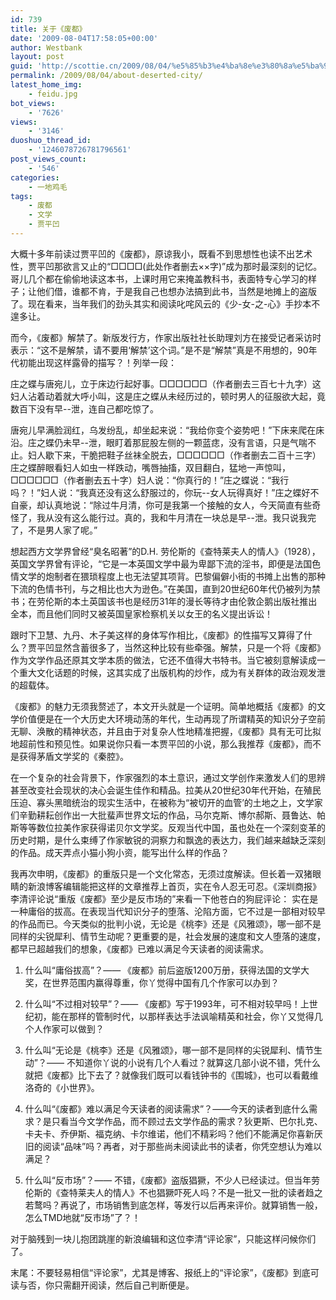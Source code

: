 ```yaml
---
id: 739
title: 关于《废都》
date: '2009-08-04T17:58:05+00:00'
author: Westbank
layout: post
guid: 'http://scottie.cn/2009/08/04/%e5%85%b3%e4%ba%8e%e3%80%8a%e5%ba%9f%e9%83%bd%e3%80%8b/'
permalink: /2009/08/04/about-deserted-city/
latest_home_img:
    - feidu.jpg
bot_views:
    - '7626'
views:
    - '3146'
duoshuo_thread_id:
    - '1246078726781796561'
post_views_count:
    - '546'
categories:
    - 一地鸡毛
tags:
    - 废都
    - 文学
    - 贾平凹
---
```


大概十多年前读过贾平凹的《废都》，原谅我小，既看不到思想性也读不出艺术性，贾平凹那欲言又止的“□□□□(此处作者删去××字)”成为那时最深刻的记忆。哥儿几个都在偷偷地读这本书，上课时用它来掩盖教科书，表面特专心学习的样子；让他们借，谁都不肯，于是我自己也想办法搞到此书，当然是地摊上的盗版了。现在看来，当年我们的劲头其实和阅读叱咤风云的《少-女-之-心》手抄本不遑多让。

而今，《废都》解禁了。新版发行方，作家出版社社长助理刘方在接受记者采访时表示：“这不是解禁，请不要用‘解禁’这个词。”是不是“解禁”真是不用想的，90年代初能出现这样露骨的描写？！列举一段：

庄之蝶与唐宛儿，立于床边行起好事。□□□□□□（作者删去三百七十九字）这妇人沾着动着就大呼小叫，这是庄之蝶从未经历过的，顿时男人的征服欲大起，竟数百下没有早--泄，连自己都吃惊了。

唐宛儿早满脸润红，乌发纷乱，却坐起来说：“我给你变个姿势吧！”下床来爬在床沿。庄之蝶仍未早--泄，眼盯着那屁股左侧的一颗蓝痣，没有言语，只是气喘不止。妇人歇下来，干脆把鞋子丝袜全脱去，□□□□□□（作者删去二百十三字）庄之蝶醉眼看妇人如虫一样跌动，嘴唇抽搐，双目翻白，猛地一声惊叫，□□□□□□（作者删去五十字）妇人说：“你真行的！”庄之蝶说：“我行吗？！”妇人说：“我真还没有这么舒服过的，你玩--女人玩得真好！”庄之蝶好不自豪，却认真地说：“除过牛月清，你可是我第一个接触的女人，今天简直有些奇怪了，我从没有这么能行过。真的，我和牛月清在一块总是早--泄。我只说我完了，不是男人家了呢。”

想起西方文学界曾经“臭名昭著”的D.H. 劳伦斯的《查特莱夫人的情人》（1928），英国文学界曾有评论，“它是一本英国文学中最为卑鄙下流的淫书，即便是法国色情文学的炮制者在猥琐程度上也无法望其项背。巴黎偏僻小街的书摊上出售的那种下流的色情书刊，与之相比也大为逊色。”在美国，直到20世纪60年代仍被列为禁书；在劳伦斯的本土英国该书也是经历31年的漫长等待才由伦敦企鹅出版社推出全本，而且他们同时又被英国皇家检察机关以女王的名义提出诉讼！

跟时下卫慧、九丹、木子美这样的身体写作相比，《废都》的性描写又算得了什么？贾平凹显然含蓄很多了，当然这种比较有些牵强。解禁，只是一个将《废都》作为文学作品还原其文学本质的做法，它还不值得大书特书。当它被刻意解读成一个重大文化话题的时候，这其实成了出版机构的炒作，成为有关群体的政治观发泄的超载体。

《废都》的魅力无须我赘述了，本文开头就是一个证明。简单地概括《废都》的文学价值便是在一个大历史大环境动荡的年代，生动再现了所谓精英的知识分子空前无聊、涣散的精神状态，并且由于对复杂人性地精准把握，《废都》具有无可比拟地超前性和预见性。如果说你只看一本贾平凹的小说，那么我推荐《废都》，而不是获得茅盾文学奖的《秦腔》。

在一个复杂的社会背景下，作家强烈的本土意识，通过文学创作来激发人们的思辨甚至改变社会现状的决心会诞生佳作和精品。拉美从20世纪30年代开始，在殖民压迫、寡头黑暗统治的现实生活中，在被称为“被切开的血管’的土地之上，文学家们辛勤耕耘创作出一大批蜚声世界文坛的作品，马尔克斯、博尔郝斯、聂鲁达、帕斯等等数位拉美作家获得诺贝尔文学奖。反观当代中国，虽也处在一个深刻变革的历史时期，是什么束缚了作家敏锐的洞察力和飘逸的表达力，我们越来越缺乏深刻的作品。成天弄点小猫小狗小资，能写出什么样的作品？

我再次申明，《废都》的重版只是一个文化常态，无须过度解读。但长着一双猪眼睛的新浪博客编辑能把这样的文章推荐上首页，实在令人忍无可忍。《深圳商报》李清评论说“重版《废都》至少是反市场的”来看一下他苍白的狗屁评论：
实在是一种庸俗的拔高。在表现当代知识分子的堕落、沦陷方面，它不过是一部相对较早的作品而已。今天类似的批判小说，无论是《桃李》还是《风雅颂》，哪一部不是同样的尖锐犀利、情节生动呢？更重要的是，社会发展的速度和文人堕落的速度，都早已超越我们的想象，《废都》已难以满足今天读者的阅读需求。

1. 什么叫“庸俗拔高”？—— 《废都》前后盗版1200万册，获得法国的文学大奖，在世界范围内赢得尊重，你丫觉得中国有几个作家可以办到？

2. 什么叫“不过相对较早”？—— 《废都》写于1993年，可不相对较早吗！上世纪初，能在那样的管制时代，以那样表达手法讽喻精英和社会，你丫又觉得几个人作家可以做到？

3. 什么叫“无论是《桃李》还是《风雅颂》，哪一部不是同样的尖锐犀利、情节生动”？—— 不知道你丫说的小说有几个人看过？就算这几部小说不错，凭什么就把《废都》比下去了？就像我们既可以看钱钟书的《围城》，也可以看戴维洛奇的《小世界》。

4. 什么叫“《废都》难以满足今天读者的阅读需求”？——今天的读者到底什么需求？是只看当今文学作品，而不顾过去文学作品的需求？狄更斯、巴尔扎克、卡夫卡、乔伊斯、福克纳、卡尔维诺，他们不精彩吗？他们不能满足你喜新厌旧的阅读“品味”吗？再者，对于那些尚未阅读此书的读者，你凭空想认为难以满足？

5. 什么叫“反市场”？—— 不错，《废都》盗版猖獗，不少人已经读过。但当年劳伦斯的《查特莱夫人的情人》不也猖獗吓死人吗？不是一批又一批的读者趋之若鹜吗？再说了，市场销售到底怎样，等发行以后再来评价。就算销售一般，怎么TMD地就“反市场”了？！

对于脑残到一块儿抱团跳崖的新浪编辑和这位李清“评论家”，只能这样问候你们了。

末尾：不要轻易相信“评论家”，尤其是博客、报纸上的“评论家”，《废都》到底可读与否，你只需翻开阅读，然后自己判断便是。